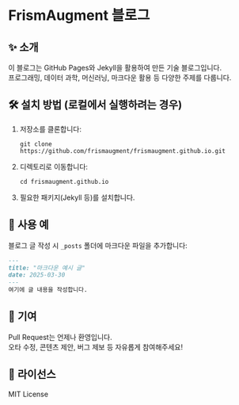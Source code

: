 # FrismAugment 블로그

## ✨ 소개
이 블로그는 GitHub Pages와 Jekyll을 활용하여 만든 기술 블로그입니다.  
프로그래밍, 데이터 과학, 머신러닝, 마크다운 활용 등 다양한 주제를 다룹니다.

## 🛠️ 설치 방법 (로컬에서 실행하려는 경우)
1. 저장소를 클론합니다:
   ```
   git clone https://github.com/frismaugment/frismaugment.github.io.git
   ```
2. 디렉토리로 이동합니다:
   ```
   cd frismaugment.github.io
   ```
3. 필요한 패키지(Jekyll 등)를 설치합니다.

## 📌 사용 예
블로그 글 작성 시 `_posts` 폴더에 마크다운 파일을 추가합니다:

```markdown
---
title: "마크다운 예시 글"
date: 2025-03-30
---
여기에 글 내용을 작성합니다.
```

## 🤝 기여
Pull Request는 언제나 환영입니다.  
오타 수정, 콘텐츠 제안, 버그 제보 등 자유롭게 참여해주세요!

## 📄 라이선스
MIT License
